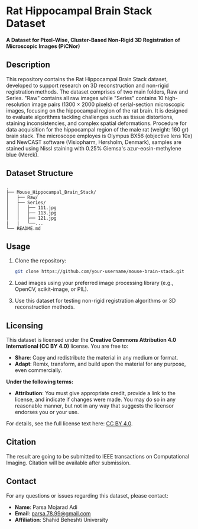 # Rat Hippocampal Brain Stack Dataset
**A Dataset for Pixel-Wise, Cluster-Based Non-Rigid 3D Registration of Microscopic Images (PiCNor)**

## Description
This repository contains the Rat Hippocampal Brain Stack dataset, developed to support research on 3D reconstruction and non-rigid registration methods. The dataset comprises of two main folders, Raw and Series. "Raw" contains all raw images while "Series" contains 10 high-resolution image pairs (1300 × 2000 pixels) of serial-section microscopic images, focusing on the hippocampal region of the rat brain. It is designed to evaluate algorithms tackling challenges such as tissue distortions, staining inconsistencies, and complex spatial deformations. Procedure for data acquisition for the hippocampal region of the male rat (weight: 160 gr) brain stack. The microscope employes is Olympus BX56 (objective lens 10x) and NewCAST software (Visiopharm, Hørsholm, Denmark), samples are stained using Nissl staining with 0.25% Giemsa's azur-eosin-methylene blue (Merck).

## Dataset Structure
```
.
├── Mouse_Hippocampal_Brain_Stack/
│   ├── Raw/
│   ├── Series/
│   │   ├── 111.jpg
│   │   ├── 113.jpg
│   │   ├── 121.jpg
|   |   └──...
└── README.md
```

## Usage
1. Clone the repository:
   ```bash
   git clone https://github.com/your-username/mouse-brain-stack.git
   ```

2. Load images using your preferred image processing library (e.g., OpenCV, scikit-image, or PIL).

3. Use this dataset for testing non-rigid registration algorithms or 3D reconstruction methods.

## Licensing
This dataset is licensed under the **Creative Commons Attribution 4.0 International (CC BY 4.0)** license. You are free to:

- **Share**: Copy and redistribute the material in any medium or format.
- **Adapt**: Remix, transform, and build upon the material for any purpose, even commercially.

**Under the following terms:**

- **Attribution**: You must give appropriate credit, provide a link to the license, and indicate if changes were made. You may do so in any reasonable manner, but not in any way that suggests the licensor endorses you or your use.

For details, see the full license text here: [CC BY 4.0](https://creativecommons.org/licenses/by/4.0/).


## Citation
The result are going to be submitted to IEEE transactions on Computational Imaging. Citation will be available after submission.

## Contact
For any questions or issues regarding this dataset, please contact:
- **Name**: Parsa Mojarad Adi
- **Email**: parsa.78.99@gmail.com
- **Affiliation**: Shahid Beheshti University

